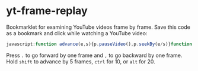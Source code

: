 # yt-frame-replay
Bookmarklet for examining YouTube videos frame by frame. Save this code as a bookmark and click while watching a YouTube video:
```javascript
javascript:function advance(e,s){p.pauseVideo(),p.seekBy(e/s)}function setfps(e){return e=e}var p=document.getElementById("movie_player");fps=setfps(30),document.addEventListener("keydown",function(e){if(frames=1,80==e.which)switch(fps){case 30:setfps(60);case 60:setfps(30)}e.shiftKey&&(frames=5),e.ctrlKey&&(frames=10),e.altKey&&(frames=20),190==e.which?advance(frames,fps):188==e.which&&advance(-1*frames,fps)});
```

Press `.` to go forward by one frame and `,` to go backward by one frame.
Hold `shift` to advance by 5 frames, `ctrl` for 10, or `alt` for 20.
